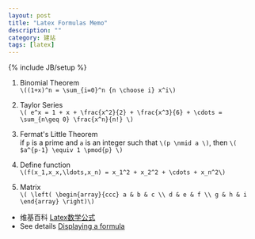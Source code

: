 ```yaml
---
layout: post
title: "Latex Formulas Memo"
description: ""
category: 建站
tags: [latex]
---
```

{% include JB/setup %}

1. Binomial Theorem  
`\((1+x)^n = \sum_{i=0}^n {n \choose i} x^i\)`

2. Taylor Series  
`\( e^x = 1 + x + \frac{x^2}{2} + \frac{x^3}{6} + \cdots = \sum_{n\geq 0} \frac{x^n}{n!} \)`

3. Fermat's Little Theorem  
if `p` is a prime and `a` is an integer such that `\(p \nmid a \)`, then `\( $a^{p-1} \equiv 1 \pmod{p} \)`

4. Define function  
`\(f(x_1,x_x,\ldots,x_n) = x_1^2 + x_2^2 + \cdots + x_n^2\)`

5. Matrix  
`\( \left( \begin{array}{ccc}
a & b & c \\
d & e & f \\
g & h & i \end{array} \right)\)`

* 维基百科 [Latex数学公式][2]
* See details [Displaying a formula][1]

[1]: http://en.wikipedia.org/wiki/Help:Displaying_a_formula
[2]: http://zh.wikipedia.org/wiki/Help:MATH